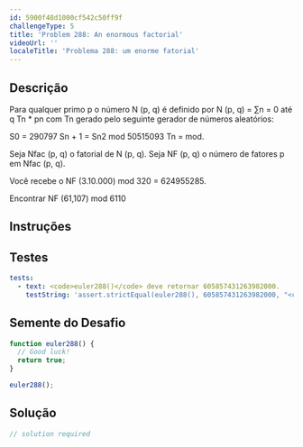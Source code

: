 ```yaml
---
id: 5900f48d1000cf542c50ff9f
challengeType: 5
title: 'Problem 288: An enormous factorial'
videoUrl: ''
localeTitle: 'Problema 288: um enorme fatorial'
---
```


## Descrição
<section id="description"> Para qualquer primo p o número N (p, q) é definido por N (p, q) = ∑n = 0 até q Tn * pn com Tn gerado pelo seguinte gerador de números aleatórios: <p> S0 = 290797 Sn + 1 = Sn2 mod 50515093 Tn = mod. </p><p> Seja Nfac (p, q) o fatorial de N (p, q). Seja NF (p, q) o número de fatores p em Nfac (p, q). </p><p> Você recebe o NF (3.10.000) mod 320 = 624955285. </p><p> Encontrar NF (61,107) mod 6110 </p></section>

## Instruções
<section id="instructions">
</section>

## Testes
<section id='tests'>

```yml
tests:
  - text: <code>euler288()</code> deve retornar 605857431263982000.
    testString: 'assert.strictEqual(euler288(), 605857431263982000, "<code>euler288()</code> should return 605857431263982000.");'

```

</section>

## Semente do Desafio
<section id='challengeSeed'>

<div id='js-seed'>

```js
function euler288() {
  // Good luck!
  return true;
}

euler288();

```

</div>



</section>

## Solução
<section id='solution'>

```js
// solution required
```
</section>
